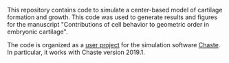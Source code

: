 This repository contains code to simulate a center-based model of cartilage formation and growth. This code was used to generate results and figures for the manuscript "Contributions of cell behavior to geometric order in embryonic cartilage". 


The code is organized as a [user project](https://chaste.cs.ox.ac.uk/trac/wiki/ChasteGuides/UserProjects) for the simulation software [Chaste](https://www.cs.ox.ac.uk/chaste/ "Chaste"). In particular, it works with Chaste version 2019.1. 

